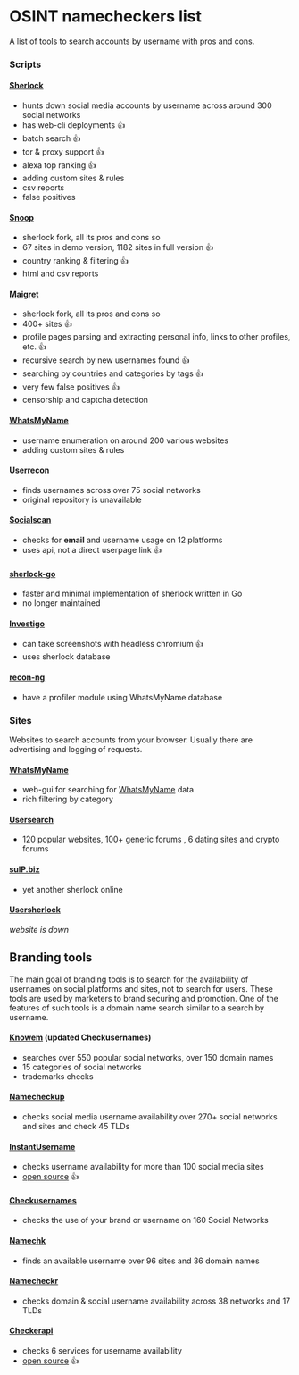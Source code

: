 # OSINT namecheckers list

A list of tools to search accounts by username with pros and cons.

### Scripts

#### [Sherlock](https://github.com/sherlock-project/sherlock)
* hunts down social media accounts by username across around 300 social networks
* has web-cli deployments 👍
* batch search 👍
* tor & proxy support 👍
* alexa top ranking 👍
* adding custom sites & rules
* csv reports
* false positives

#### [Snoop](https://github.com/snooppr/snoop)
* sherlock fork, all its pros and cons so
* 67 sites in demo version, 1182 sites in full version 👍
* country ranking & filtering 👍
* html and csv reports

#### [Maigret](https://github.com/soxoj/maigret)
* sherlock fork, all its pros and cons so
* 400+ sites 👍
* profile pages parsing and extracting personal info, links to other profiles, etc. 👍
* recursive search by new usernames found 👍
* searching by countries and categories by tags 👍
* very few false positives 👍
* censorship and captcha detection

#### [WhatsMyName](https://github.com/webbreacher/whatsmyname)
* username enumeration on around 200 various websites
* adding custom sites & rules

#### [Userrecon](https://github.com/wishihab/userrecon)
* finds usernames across over 75 social networks 
* original repository is unavailable

#### [Socialscan](https://github.com/iojw/socialscan)
* checks for **email** and username usage on 12 platforms 
* uses api, not a direct userpage link 👍

#### [sherlock-go](https://github.com/mesuutt/sherlock)
* faster and minimal implementation of sherlock written in Go
* no longer maintained

#### [Investigo](https://github.com/tdh8316/Investigo)
* can take screenshots with headless chromium 👍
* uses sherlock database

#### [recon-ng](https://github.com/lanmaster53/recon-ng/)
* have a profiler module using WhatsMyName database

#### 

### Sites

Websites to search accounts from your browser. Usually there are advertising and logging of requests.

#### [WhatsMyName](https://whatsmyname.app/)
* web-gui for searching for [WhatsMyName](https://github.com/webbreacher/whatsmyname) data
* rich filtering by category

#### [Usersearch](https://usersearch.org/)
* 120 popular websites, 100+ generic forums , 6 dating sites and crypto forums

#### [suIP.biz](https://suip.biz/ru/?act=sherlock)
* yet another sherlock online

#### [Usersherlock](http://usersherlock.com/)
*website is down*

## Branding tools

The main goal of branding tools is to search for the availability of usernames on social platforms and sites, not to search for users.
These tools are used by marketers to brand securing and promotion.
One of the features of such tools is a domain name search similar to a search by username.

#### [Knowem](https://knowem.com/) (updated Checkusernames)
* searches over 550 popular social networks, over 150 domain names
* 15 categories of social networks
* trademarks checks

#### [Namecheckup](http://namecheckup.com/)
* checks social media username availability over 270+ social networks and sites and check 45 TLDs

#### [InstantUsername](https://instantusername.com/)
* checks username availability for more than 100 social media sites
* [open source](https://github.com/instant-username-search) 👍

#### [Checkusernames](https://checkusernames.com/)
* checks the use of your brand or username on 160 Social Networks

#### [Namechk](https://namechk.com/)
* finds an available username over 96 sites and 36 domain names

#### [Namecheckr](https://www.namecheckr.com/)
* checks domain & social username availability across 38 networks and 17 TLDs

#### [Checkerapi](https://app.swaggerhub.com/apis/checker/api)
* checks 6 services for username availability
* [open source](https://github.com/checker/api) 👍

